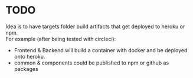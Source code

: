 # TODO

Idea is to have targets folder build artifacts that get deployed to heroku or npm.  
For example (after being tested with circleci):

- Frontend & Backend will build a container with docker and be deployed onto heroku.
- common & components could be published to npm or github as packages
